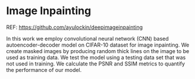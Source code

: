 # Image Inpainting
REF: https://github.com/ayulockin/deepimageinpainting

In this work we employ convolutional neural network (CNN) based autoencoder-decoder model on CIFAR-10 dataset for image inpainting. We create masked images by producing random thick lines on the image to be used as training data. We test the model using a testing data set that was not used in training. We calculate the PSNR and SSIM metrics to quantify the performance of our model.


